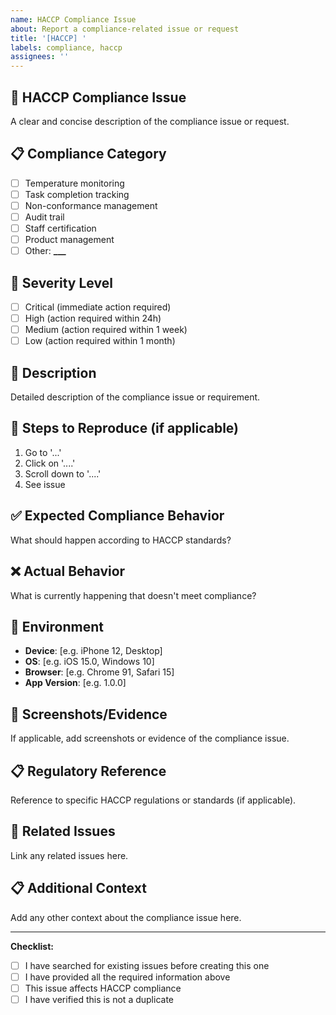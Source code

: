 ```yaml
---
name: HACCP Compliance Issue
about: Report a compliance-related issue or request
title: '[HACCP] '
labels: compliance, haccp
assignees: ''
---
```


## 🏥 HACCP Compliance Issue

A clear and concise description of the compliance issue or request.

## 📋 Compliance Category

- [ ] Temperature monitoring
- [ ] Task completion tracking
- [ ] Non-conformance management
- [ ] Audit trail
- [ ] Staff certification
- [ ] Product management
- [ ] Other: ****\_\_\_****

## 🚨 Severity Level

- [ ] Critical (immediate action required)
- [ ] High (action required within 24h)
- [ ] Medium (action required within 1 week)
- [ ] Low (action required within 1 month)

## 📝 Description

Detailed description of the compliance issue or requirement.

## 🔄 Steps to Reproduce (if applicable)

1. Go to '...'
2. Click on '....'
3. Scroll down to '....'
4. See issue

## ✅ Expected Compliance Behavior

What should happen according to HACCP standards?

## ❌ Actual Behavior

What is currently happening that doesn't meet compliance?

## 📱 Environment

- **Device**: [e.g. iPhone 12, Desktop]
- **OS**: [e.g. iOS 15.0, Windows 10]
- **Browser**: [e.g. Chrome 91, Safari 15]
- **App Version**: [e.g. 1.0.0]

## 📸 Screenshots/Evidence

If applicable, add screenshots or evidence of the compliance issue.

## 📋 Regulatory Reference

Reference to specific HACCP regulations or standards (if applicable).

## 🔗 Related Issues

Link any related issues here.

## 📋 Additional Context

Add any other context about the compliance issue here.

---

**Checklist:**

- [ ] I have searched for existing issues before creating this one
- [ ] I have provided all the required information above
- [ ] This issue affects HACCP compliance
- [ ] I have verified this is not a duplicate
